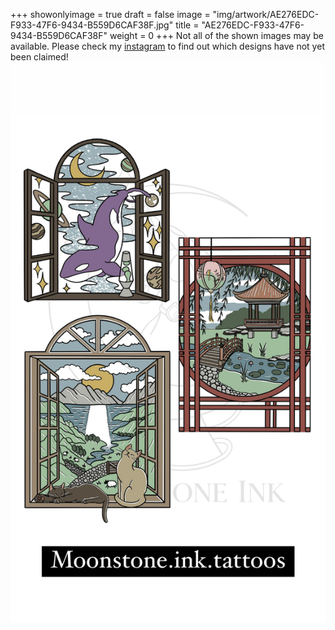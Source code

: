 +++
showonlyimage = true
draft = false
image = "img/artwork/AE276EDC-F933-47F6-9434-B559D6CAF38F.jpg"
title = "AE276EDC-F933-47F6-9434-B559D6CAF38F"
weight = 0
+++
Not all of the shown images may be available. Please check my [instagram](https://www.instagram.com/moonstone.ink.tattoos) to find out which designs have not yet been claimed!
![image](/img/artwork/AE276EDC-F933-47F6-9434-B559D6CAF38F.jpg)

